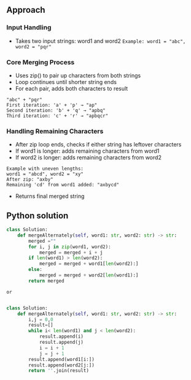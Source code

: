## Approach

### Input Handling
- Takes two input strings: word1 and word2
    `Example: word1 = "abc", word2 = "pqr"`


### Core Merging Process


- Uses zip() to pair up characters from both strings
- Loop continues until shorter string ends
- For each pair, adds both characters to result

```
"abc" + "pqr"
First iteration: 'a' + 'p' → "ap"
Second iteration: 'b' + 'q' → "apbq"
Third iteration: 'c' + 'r' → "apbqcr"
```

### Handling Remaining Characters


- After zip loop ends, checks if either string has leftover characters
- If word1 is longer: adds remaining characters from word1
- If word2 is longer: adds remaining characters from word2

```
Example with uneven lengths:
word1 = "abcd", word2 = "xy"
After zip: "axby"
Remaining 'cd' from word1 added: "axbycd"
```

- Returns final merged string


## Python solution

```python
class Solution:
    def mergeAlternately(self, word1: str, word2: str) -> str:
        merged =""
        for i, j in zip(word1, word2):
            merged = merged + i + j
        if len(word1) > len(word2):
            merged = merged + word1[len(word2):]
        else:
            merged = merged + word2[len(word1):]
        return merged
```

`or`

```python

class Solution:
    def mergeAlternately(self, word1: str, word2: str) -> str:
        i,j = 0,0
        result=[]
        while i< len(word1) and j < len(word2):
            result.append(i)
            result.append(j)
            i = i + 1
            j = j + 1 
        result.append(word1[i:])
        result.append(word2[j:])
        return ''.join(result)

```